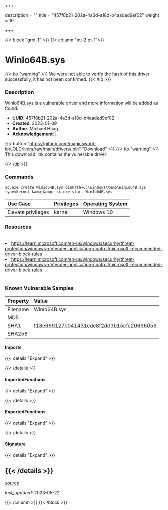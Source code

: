 +++

description = ""
title = "457f8b21-202a-4a3d-a18d-b4aaded9ef02"
weight = 10

+++


{{< block "grid-1" >}}
{{< column "mt-2 pt-1">}}


# WinIo64B.sys


{{< tip "warning" >}}
We were not able to verify the hash of this driver successfully, it has not been confirmed.
{{< /tip >}}


### Description

WinIo64B.sys is a vulnerable driver and more information will be added as found.
- **UUID**: 457f8b21-202a-4a3d-a18d-b4aaded9ef02
- **Created**: 2023-01-09
- **Author**: Michael Haag
- **Acknowledgement**:  | [](https://twitter.com/)

{{< button "https://github.com/magicsword-io/LOLDrivers/raw/main/drivers/.bin" "Download" >}}
{{< tip "warning" >}}
This download link contains the vulnerable driver!

{{< /tip >}}

### Commands

```
sc.exe create WinIo64B.sys binPath=C:\windows\temp\WinIo64B.sys type=kernel &amp;&amp; sc.exe start WinIo64B.sys
```

| Use Case | Privileges | Operating System | 
|:---- | ---- | ---- |
| Elevate privileges | kernel | Windows 10 |

### Resources
<br>
<li><a href=" https://learn.microsoft.com/en-us/windows/security/threat-protection/windows-defender-application-control/microsoft-recommended-driver-block-rules"> https://learn.microsoft.com/en-us/windows/security/threat-protection/windows-defender-application-control/microsoft-recommended-driver-block-rules</a></li>
<li><a href="https://learn.microsoft.com/en-us/windows/security/threat-protection/windows-defender-application-control/microsoft-recommended-driver-block-rules">https://learn.microsoft.com/en-us/windows/security/threat-protection/windows-defender-application-control/microsoft-recommended-driver-block-rules</a></li>
<br>

### Known Vulnerable Samples

| Property           | Value |
|:-------------------|:------|
| Filename           | WinIo64B.sys |
| MD5                | [](https://www.virustotal.com/gui/file/) |
| SHA1               | [f18e669127c041431cde8f2d03b15cfc20696056](https://www.virustotal.com/gui/file/f18e669127c041431cde8f2d03b15cfc20696056) |
| SHA256             | [](https://www.virustotal.com/gui/file/) |


#### Imports
{{< details "Expand" >}}

{{< /details >}}
#### ImportedFunctions
{{< details "Expand" >}}

{{< /details >}}
#### ExportedFunctions
{{< details "Expand" >}}

{{< /details >}}

#### Signature
{{< details "Expand" >}}

{{< /details >}}
-----



[*source*](https://github.com/magicsword-io/LOLDrivers/tree/main/yaml/457f8b21-202a-4a3d-a18d-b4aaded9ef02.yaml)

*last_updated:* 2023-05-22








{{< /column >}}
{{< /block >}}
